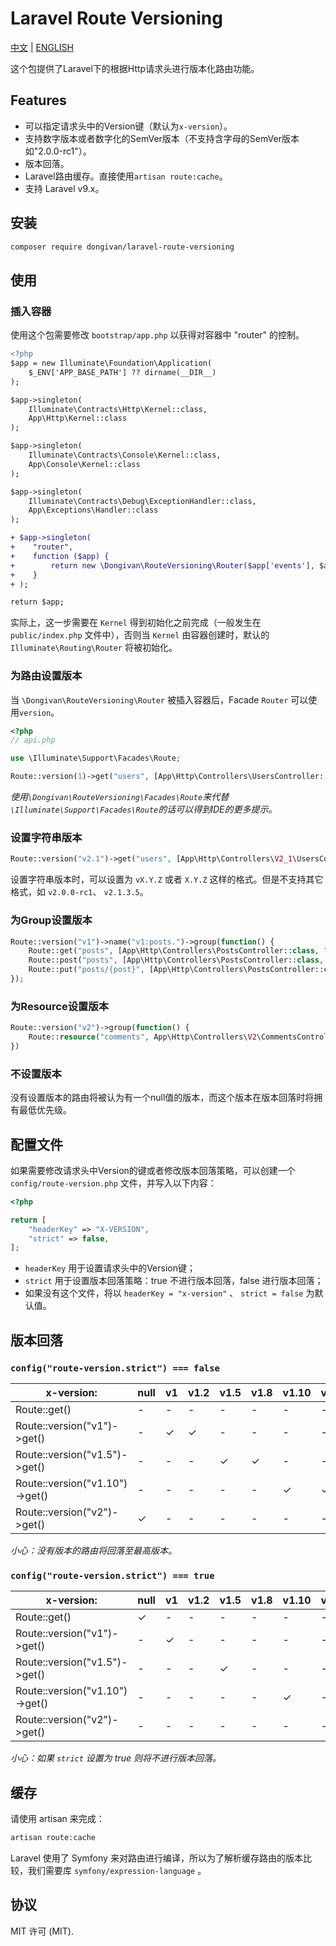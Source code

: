 # Laravel Route Versioning

[中文](README.md) | [ENGLISH](README-EN.md)

这个包提供了Laravel下的根据Http请求头进行版本化路由功能。

## Features

- 可以指定请求头中的Version键（默认为`x-version`）。
- 支持数字版本或者数字化的SemVer版本（不支持含字母的SemVer版本如"2.0.0-rc1"）。
- 版本回落。
- Laravel路由缓存。直接使用`artisan route:cache`。
- 支持 Laravel v9.x。

## 安装

```bash
composer require dongivan/laravel-route-versioning
```

## 使用

### 插入容器

使用这个包需要修改 `bootstrap/app.php` 以获得对容器中 "router" 的控制。 
```diff
<?php
$app = new Illuminate\Foundation\Application(
    $_ENV['APP_BASE_PATH'] ?? dirname(__DIR__)
);

$app->singleton(
    Illuminate\Contracts\Http\Kernel::class,
    App\Http\Kernel::class
);

$app->singleton(
    Illuminate\Contracts\Console\Kernel::class,
    App\Console\Kernel::class
);

$app->singleton(
    Illuminate\Contracts\Debug\ExceptionHandler::class,
    App\Exceptions\Handler::class
);

+ $app->singleton(
+    "router",
+    function ($app) {
+        return new \Dongivan\RouteVersioning\Router($app['events'], $app);
+    }
+ );

return $app;
```

实际上，这一步需要在 `Kernel` 得到初始化之前完成（一般发生在 `public/index.php` 文件中），否则当 `Kernel` 由容器创建时，默认的 `Illuminate\Routing\Router` 将被初始化。

### 为路由设置版本

当 `\Dongivan\RouteVersioning\Router` 被插入容器后，Facade `Router` 可以使用`version`。
```php
<?php
// api.php

use \Illuminate\Support\Facades\Route;

Route::version(1)->get("users", [App\Http\Controllers\UsersController::class, "index"])->name("v1:users.index");
```

*使用`\Dongivan\RouteVersioning\Facades\Route`来代替`\Illuminate\Support\Facades\Route`的话可以得到IDE的更多提示。*

### 设置字符串版本

```php
Route::version("v2.1")->get("users", [App\Http\Controllers\V2_1\UsersController::class, "index"])->name("v2.1:users.index");
```
设置字符串版本时，可以设置为 `vX.Y.Z` 或者 `X.Y.Z` 这样的格式。但是不支持其它格式，如 `v2.0.0-rc1`、 `v2.1.3.5`。

### 为Group设置版本

```php
Route::version("v1")->name("v1:posts.")->group(function() {
    Route::get("posts", [App\Http\Controllers\PostsController::class, "index"])->name("index")
    Route::post("posts", [App\Http\Controllers\PostsController::class, "store"])->name("store")
    Route::put("posts/{post}", [App\Http\Controllers\PostsController::class, "update"])->name("update")
});
```

### 为Resource设置版本

```php
Route::version("v2")->group(function() {
    Route::resource("comments", App\Http\Controllers\V2\CommentsController::class)->only(["store", "index"]);
})
```

### 不设置版本

没有设置版本的路由将被认为有一个null值的版本，而这个版本在版本回落时将拥有最低优先级。

## 配置文件

如果需要修改请求头中Version的键或者修改版本回落策略，可以创建一个 `config/route-version.php` 文件，并写入以下内容：
```php
<?php

return [
    "headerKey" => "X-VERSION",
    "strict" => false,
];
```
- `headerKey` 用于设置请求头中的Version键；
- `strict` 用于设置版本回落策略：true 不进行版本回落，false 进行版本回落；
- 如果没有这个文件，将以 `headerKey = "x-version"` 、 `strict = false` 为默认值。

## 版本回落

### `config("route-version.strict") === false`

| x-version: | null | v1 | v1.2 | v1.5 | v1.8 | v1.10 | v1.15 | v2 | v3 |
|-|-|-|-|-|-|-|-|-|-|
|Route::get()|-|-|-|-|-|-|-|-|-|
|Route::version("v1")->get()|-|✓|✓|-|-|-|-|-|-|
|Route::version("v1.5")->get()|-|-|-|✓|✓|-|-|-|-|
|Route::version("v1.10")->get()|-|-|-|-|-|✓|✓|-|-|
|Route::version("v2")->get()|✓|-|-|-|-|-|-|✓|✓|

*小心：没有版本的路由将回落至最高版本。*

### `config("route-version.strict") === true`

| x-version: | null | v1 | v1.2 | v1.5 | v1.8 | v1.10 | v1.15 | v2 | v3 |
|-|-|-|-|-|-|-|-|-|-|
|Route::get()|✓|-|-|-|-|-|-|-|-|
|Route::version("v1")->get()|-|✓|-|-|-|-|-|-|-|
|Route::version("v1.5")->get()|-|-|-|✓|-|-|-|-|-|
|Route::version("v1.10")->get()|-|-|-|-|-|✓|-|-|-|
|Route::version("v2")->get()|-|-|-|-|-|-|-|✓|-|

*小心：如果 `strict` 设置为 true 则将不进行版本回落。*

## 缓存

请使用 artisan 来完成：
```bash
artisan route:cache
```

Laravel 使用了 Symfony 来对路由进行编译，所以为了解析缓存路由的版本比较，我们需要库 `symfony/expression-language` 。

## 协议

MIT 许可 (MIT).